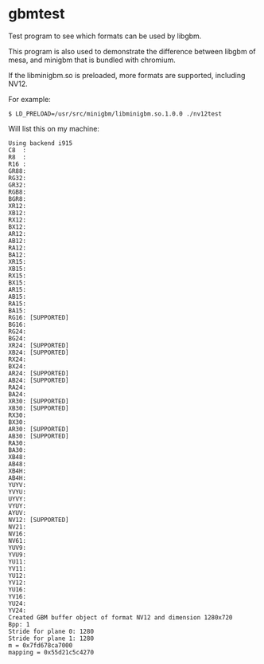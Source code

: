# gbmtest
Test program to see which formats can be used by libgbm.

This program is also used to demonstrate the difference between libgbm of mesa, and minigbm that is bundled with chromium.

If the libminigbm.so is preloaded, more formats are supported, including NV12.

For example:
```
$ LD_PRELOAD=/usr/src/minigbm/libminigbm.so.1.0.0 ./nv12test
```

Will list this on my machine:
```
Using backend i915
C8  : 
R8  : 
R16 : 
GR88: 
RG32: 
GR32: 
RGB8: 
BGR8: 
XR12: 
XB12: 
RX12: 
BX12: 
AR12: 
AB12: 
RA12: 
BA12: 
XR15: 
XB15: 
RX15: 
BX15: 
AR15: 
AB15: 
RA15: 
BA15: 
RG16: [SUPPORTED]
BG16: 
RG24: 
BG24: 
XR24: [SUPPORTED]
XB24: [SUPPORTED]
RX24: 
BX24: 
AR24: [SUPPORTED]
AB24: [SUPPORTED]
RA24: 
BA24: 
XR30: [SUPPORTED]
XB30: [SUPPORTED]
RX30: 
BX30: 
AR30: [SUPPORTED]
AB30: [SUPPORTED]
RA30: 
BA30: 
XB48: 
AB48: 
XB4H: 
AB4H: 
YUYV: 
YVYU: 
UYVY: 
VYUY: 
AYUV: 
NV12: [SUPPORTED]
NV21: 
NV16: 
NV61: 
YUV9: 
YVU9: 
YU11: 
YV11: 
YU12: 
YV12: 
YU16: 
YV16: 
YU24: 
YV24: 
Created GBM buffer object of format NV12 and dimension 1280x720
Bpp: 1
Stride for plane 0: 1280
Stride for plane 1: 1280
m = 0x7fd678ca7000
mapping = 0x55d21c5c4270
```

